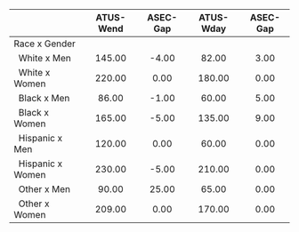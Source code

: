
|                      |    ATUS-Wend |     ASEC-Gap |    ATUS-Wday |     ASEC-Gap |
| -------------------- | :----------: | :----------: | :----------: | :----------: |
| Race x Gender        |              |              |              |              |
| &nbsp;&nbsp;White x Men |       145.00 |        -4.00 |        82.00 |         3.00 |
| &nbsp;&nbsp;White x Women |       220.00 |         0.00 |       180.00 |         0.00 |
| &nbsp;&nbsp;Black x Men |        86.00 |        -1.00 |        60.00 |         5.00 |
| &nbsp;&nbsp;Black x Women |       165.00 |        -5.00 |       135.00 |         9.00 |
| &nbsp;&nbsp;Hispanic x Men |       120.00 |         0.00 |        60.00 |         0.00 |
| &nbsp;&nbsp;Hispanic x Women |       230.00 |        -5.00 |       210.00 |         0.00 |
| &nbsp;&nbsp;Other x Men |        90.00 |        25.00 |        65.00 |         0.00 |
| &nbsp;&nbsp;Other x Women |       209.00 |         0.00 |       170.00 |         0.00 |

